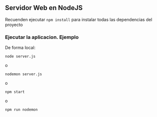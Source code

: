 ## Servidor Web en NodeJS

Recuenden ejecutar ```npm install``` para instalar todas las dependencias del proyecto

### Ejecutar la aplicacion. Ejemplo

De forma local:
```
node server.js
```
o
```
nodemon server.js
```
o
```
npm start
```
o
```
npm run nodemon
```
